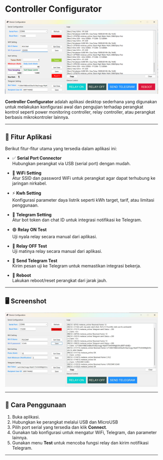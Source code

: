 # Controller Configurator

![Controller Configurator](https://github.com/fajarlabs/power_monitoring_configurator/blob/master/pictures/powermonitoring.png)

**Controller Configurator** adalah aplikasi desktop sederhana yang digunakan untuk melakukan konfigurasi awal dan pengujian terhadap perangkat kontrol seperti power monitoring controller, relay controller, atau perangkat berbasis mikrokontroler lainnya.

---

## 🔧 Fitur Aplikasi

Berikut fitur-fitur utama yang tersedia dalam aplikasi ini:

- ✅ **Serial Port Connector**  
  Hubungkan perangkat via USB (serial port) dengan mudah.

- 📶 **WiFi Setting**  
  Atur SSID dan password WiFi untuk perangkat agar dapat terhubung ke jaringan nirkabel.

- ⚡ **Kwh Setting**  
  Konfigurasi parameter daya listrik seperti kWh target, tarif, atau limitasi penggunaan.

- 📩 **Telegram Setting**  
  Atur bot token dan chat ID untuk integrasi notifikasi ke Telegram.

- 🟢 **Relay ON Test**  
  Uji nyala relay secara manual dari aplikasi.

- 🔴 **Relay OFF Test**  
  Uji matinya relay secara manual dari aplikasi.

- 🧪 **Send Telegram Test**  
  Kirim pesan uji ke Telegram untuk memastikan integrasi bekerja.

- 🔁 **Reboot**  
  Lakukan reboot/reset perangkat dari jarak jauh.

---

## 🖥️ Screenshot

![Interface](https://github.com/fajarlabs/power_monitoring_configurator/blob/master/pictures/contoh_penggunaan.jpg)

---

## 🚀 Cara Penggunaan

1. Buka aplikasi.
2. Hubungkan ke perangkat melalui USB dan MicroUSB
3. Pilih port serial yang tersedia dan klik **Connect**.
4. Gunakan tab konfigurasi untuk mengatur WiFi, Telegram, dan parameter lainnya.
5. Gunakan menu **Test** untuk mencoba fungsi relay dan kirim notifikasi Telegram.

---

